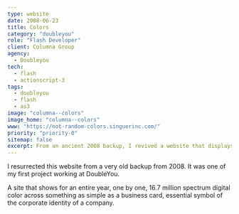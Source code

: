 ```yaml
---
type: website
date: 2008-06-23
title: Colors
category: "doubleyou"
role: "Flash Developer"
client: Columna Group
agency:
  - Doubleyou
tech:
  - flash
  - actionscript-3
tags:
  - doubleyou
  - flash
  - as3
image: "columna--colors"
image_home: "columna--colors"
www: "https://not-random-colors.singuerinc.com/"
priority: "priority-0"
sitemap: false
excerpt: From an ancient 2008 backup, I revived a website that displays 16.7 million spectrum digital colors. This project, crafted during my early days at DoubleYou, showcases one color every 1.8 seconds throughout an entire year. Despite its simplicity as a business card, it serves as a profound representation of a company's corporate identity, emphasizing the significance of color in branding and design.
---
```


I resurrected this website from a very old backup from 2008. It was one of my first project working at DoubleYou.

A site that shows for an entire year, one by one, 16.7 million spectrum digital color across something as simple as a business card, essential symbol of the corporate identity of a company.
